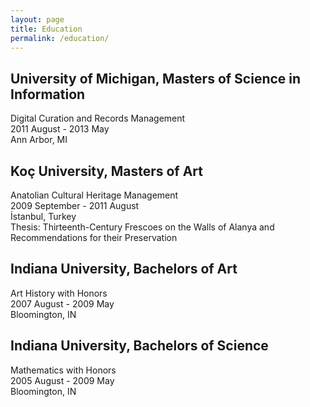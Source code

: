```yaml
---
layout: page
title: Education
permalink: /education/
---
```


<div class="education">
	<h2>University of Michigan, Masters of Science in Information</h2>
	Digital Curation and Records Management<br />
	2011 August - 2013 May<br />
	Ann Arbor, MI<br />
	<h2>Koç University, Masters of Art</h2>
	Anatolian Cultural Heritage Management<br />
	2009 September - 2011 August<br />
	İstanbul, Turkey<br />
	Thesis: Thirteenth-Century Frescoes on the Walls of Alanya and Recommendations for their Preservation<br />
	<h2>Indiana University, Bachelors of Art</h2>
	Art History with Honors<br />
	2007 August - 2009 May<br />
	Bloomington, IN<br />
	<h2>Indiana University, Bachelors of Science</h2>
	Mathematics with Honors<br />
	2005 August - 2009 May<br />
	Bloomington, IN<br />
</div>